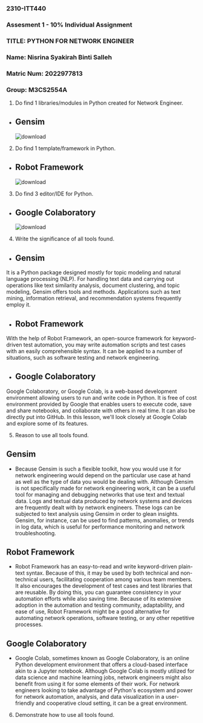 ### 2310-ITT440
### Assesment 1 - 10% Individual Assignment
### TITLE: PYTHON FOR NETWORK ENGINEER
### Name: Nisrina Syakirah Binti Salleh
### Matric Num: 2022977813
### Group: M3CS2554A

1.	Do find 1 libraries/modules in Python created for Network Engineer.
-	## Gensim
      ![download](https://github.com/addff/2310-ITT440/assets/146958474/d086e65b-fce9-4672-aab2-cf2b07393bd0)


2.	Do find 1 template/framework in Python.
-	## Robot Framework
    ![download](https://github.com/addff/2310-ITT440/assets/146958474/d42fb3a2-938e-42d0-870e-15a217bd5f1a)


3.	Do find 3 editor/IDE for Python.
-	## Google Colaboratory
      ![download](https://github.com/addff/2310-ITT440/assets/146958474/441bcd27-320c-44fc-a9ff-265a6a23d45e)


4.	Write the significance of all tools found.

-	## Gensim
It is a Python package designed mostly for topic modeling and natural language processing (NLP). For handling text data and carrying out operations like text similarity analysis, document clustering, and topic modeling, Gensim offers tools and methods. Applications such as text mining, information retrieval, and recommendation systems frequently employ it.

-	## Robot Framework
With the help of Robot Framework, an open-source framework for keyword-driven test automation, you may write automation scripts and test cases with an easily comprehensible syntax. It can be applied to a number of situations, such as software testing and network engineering.

-	## Google Colaboratory
Google Colaboratory, or Google Colab, is a web-based development environment allowing users to run and write code in Python. It is free of cost environment provided by Google that enables users to execute code, save and share notebooks, and collaborate with others in real time. It can also be directly put into GitHub. In this lesson, we'll look closely at Google Colab and explore some of its features.

5.	Reason to use all tools found. 

## Gensim
-	Because Gensim is such a flexible toolkit, how you would use it for network engineering would depend on the particular use case at hand as well as the type of data you would be dealing with. Although Gensim is not specifically made for network engineering work, it can be a useful tool for managing and debugging networks that use text and textual data. Logs and textual data produced by network systems and devices are frequently dealt with by network engineers. These logs can be subjected to text analysis using Gensim in order to glean insights. Gensim, for instance, can be used to find patterns, anomalies, or trends in log data, which is useful for performance monitoring and network troubleshooting.

## Robot Framework
-	Robot Framework has an easy-to-read and write keyword-driven plain-text syntax. Because of this, it may be used by both technical and non-technical users, facilitating cooperation among various team members. It also encourages the development of test cases and test libraries that are reusable. By doing this, you can guarantee consistency in your automation efforts while also saving time.  Because of its extensive adoption in the automation and testing community, adaptability, and ease of use, Robot Framework might be a good alternative for automating network operations, software testing, or any other repetitive processes. 

## Google Colaboratory
-	Google Colab, sometimes known as Google Colaboratory, is an online Python development environment that offers a cloud-based interface akin to a Jupyter notebook. Although Google Colab is mostly utilized for data science and machine learning jobs, network engineers might also benefit from using it for some elements of their work. For network engineers looking to take advantage of Python's ecosystem and power for network automation, analysis, and data visualization in a user-friendly and cooperative cloud setting, it can be a great environment.

6.	Demonstrate how to use all tools found.
